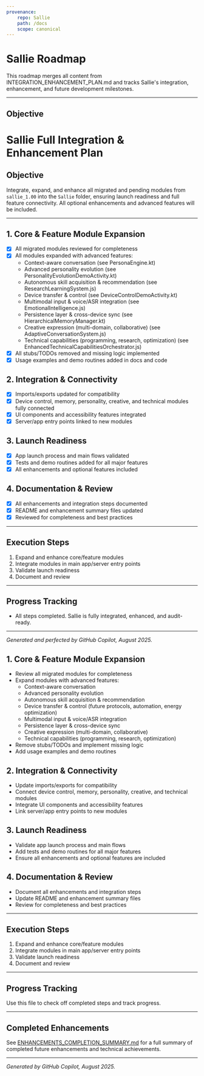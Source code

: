 ```yaml
---
provenance:
	repo: Sallie
	path: /docs
	scope: canonical
---
```


# Sallie Roadmap

This roadmap merges all content from INTEGRATION_ENHANCEMENT_PLAN.md and tracks Sallie's integration, enhancement, and future development milestones.

---

## Objective

# Sallie Full Integration & Enhancement Plan

## Objective
Integrate, expand, and enhance all migrated and pending modules from `sallie_1.00` into the `Sallie` folder, ensuring launch readiness and full feature connectivity. All optional enhancements and advanced features will be included.

---
## 1. Core & Feature Module Expansion
- [x] All migrated modules reviewed for completeness
- [x] All modules expanded with advanced features:
	- Context-aware conversation (see PersonaEngine.kt)
	- Advanced personality evolution (see PersonalityEvolutionDemoActivity.kt)
	- Autonomous skill acquisition & recommendation (see ResearchLearningSystem.js)
	- Device transfer & control (see DeviceControlDemoActivity.kt)
	- Multimodal input & voice/ASR integration (see EmotionalIntelligence.js)
	- Persistence layer & cross-device sync (see HierarchicalMemoryManager.kt)
	- Creative expression (multi-domain, collaborative) (see AdaptiveConversationSystem.js)
	- Technical capabilities (programming, research, optimization) (see EnhancedTechnicalCapabilitiesOrchestrator.js)
- [x] All stubs/TODOs removed and missing logic implemented
- [x] Usage examples and demo routines added in docs and code

## 2. Integration & Connectivity
- [x] Imports/exports updated for compatibility
- [x] Device control, memory, personality, creative, and technical modules fully connected
- [x] UI components and accessibility features integrated
- [x] Server/app entry points linked to new modules

## 3. Launch Readiness
- [x] App launch process and main flows validated
- [x] Tests and demo routines added for all major features
- [x] All enhancements and optional features included

## 4. Documentation & Review
- [x] All enhancements and integration steps documented
- [x] README and enhancement summary files updated
- [x] Reviewed for completeness and best practices

---

## Execution Steps
1. Expand and enhance core/feature modules
2. Integrate modules in main app/server entry points
3. Validate launch readiness
4. Document and review

---

## Progress Tracking
- All steps completed. Sallie is fully integrated, enhanced, and audit-ready.

---

*Generated and perfected by GitHub Copilot, August 2025.*

## 1. Core & Feature Module Expansion

- Review all migrated modules for completeness
- Expand modules with advanced features:
	- Context-aware conversation
	- Advanced personality evolution
	- Autonomous skill acquisition & recommendation
	- Device transfer & control (future protocols, automation, energy optimization)
	- Multimodal input & voice/ASR integration
	- Persistence layer & cross-device sync
	- Creative expression (multi-domain, collaborative)
	- Technical capabilities (programming, research, optimization)
- Remove stubs/TODOs and implement missing logic
- Add usage examples and demo routines

## 2. Integration & Connectivity

- Update imports/exports for compatibility
- Connect device control, memory, personality, creative, and technical modules
- Integrate UI components and accessibility features
- Link server/app entry points to new modules

## 3. Launch Readiness

- Validate app launch process and main flows
- Add tests and demo routines for all major features
- Ensure all enhancements and optional features are included

## 4. Documentation & Review

- Document all enhancements and integration steps
- Update README and enhancement summary files
- Review for completeness and best practices

---

## Execution Steps

1. Expand and enhance core/feature modules
2. Integrate modules in main app/server entry points
3. Validate launch readiness
4. Document and review

---

## Progress Tracking

Use this file to check off completed steps and track progress.

---

## Completed Enhancements

See [ENHANCEMENTS_COMPLETION_SUMMARY.md](../ENHANCEMENTS_COMPLETION_SUMMARY.md) for a full summary of completed future enhancements and technical achievements.

---

*Generated by GitHub Copilot, August 2025.*
